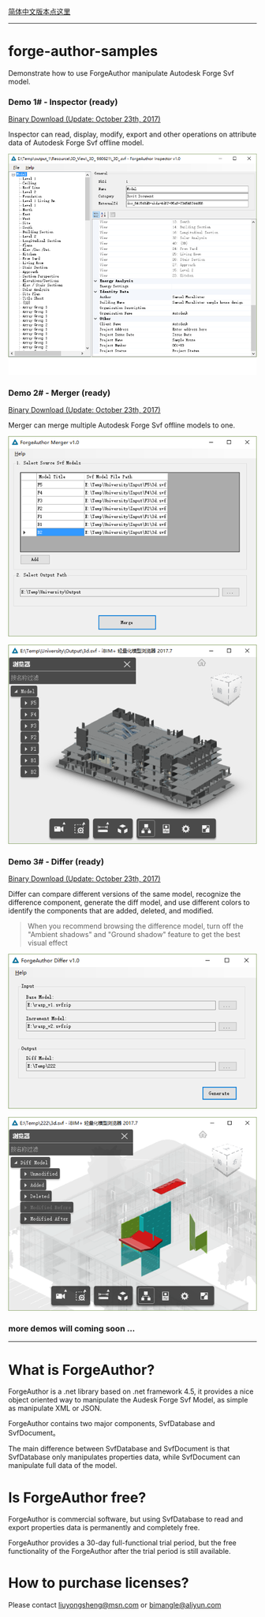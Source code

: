 
[简体中文版本点这里](README-CHS.md)

----

# forge-author-samples
Demonstrate how to use ForgeAuthor manipulate Autodesk Forge Svf model.

### Demo 1# - Inspector (ready)

[Binary Download (Update: October 23th, 2017)](https://pan.baidu.com/s/1gfxS5gB)

Inspector can read, display, modify, export and other operations on attribute data of Autodesk Forge Svf offline model.

![Inspector Snapshot](docs/images/inspector1.png) 


### Demo 2# - Merger (ready)

[Binary Download (Update: October 23th, 2017)](https://pan.baidu.com/s/1cMzotw)

Merger can merge multiple Autodesk Forge Svf offline models to one.

![Merger Snapshot](docs/images/merger1.png) 

![Merger Snapshot](docs/images/merger2.png) 


### Demo 3# - Differ (ready)

[Binary Download (Update: October 23th, 2017)](https://pan.baidu.com/s/1kVehCd5)


Differ can compare different versions of the same model, recognize the difference component, generate the diff model, and use different colors to identify the components that are added, deleted, and modified.

>When you recommend browsing the difference model, turn off the "Ambient shadows" and "Ground shadow" feature to get the best visual effect

![Differ Snapshot](docs/images/differ1.png) 

![Differ Snapshot](docs/images/differ2.png) 

### more demos will coming soon ...

----

# What is ForgeAuthor?

ForgeAuthor is a .net library based on .net framework 4.5, it provides a nice object oriented way to manipulate the Audesk Forge Svf Model, as simple as manipulate XML or JSON.

ForgeAuthor contains two major components, SvfDatabase and SvfDocument。

The main difference between SvfDatabase and SvfDocument is that SvfDatabase only manipulates properties data, while SvfDocument can manipulate full data of the model.

# Is ForgeAuthor free?
ForgeAuthor is commercial software, but using SvfDatabase to read and export properties data is permanently and completely free.

ForgeAuthor provides a 30-day full-functional trial period, but the free functionality of the ForgeAuthor after the trial period is still available.

# How to purchase licenses?

Please contact liuyongsheng@msn.com or bimangle@aliyun.com


